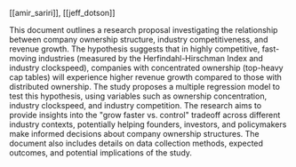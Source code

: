 [[amir_sariri]], [[jeff_dotson]]

This document outlines a research proposal investigating the relationship between company ownership structure, industry competitiveness, and revenue growth. The hypothesis suggests that in highly competitive, fast-moving industries (measured by the Herfindahl-Hirschman Index and industry clockspeed), companies with concentrated ownership (top-heavy cap tables) will experience higher revenue growth compared to those with distributed ownership. The study proposes a multiple regression model to test this hypothesis, using variables such as ownership concentration, industry clockspeed, and industry competition. The research aims to provide insights into the "grow faster vs. control" tradeoff across different industry contexts, potentially helping founders, investors, and policymakers make informed decisions about company ownership structures. The document also includes details on data collection methods, expected outcomes, and potential implications of the study.